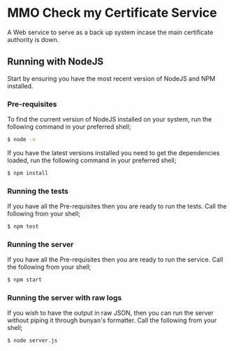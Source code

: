 # MMO Check my Certificate Service
A Web service to serve as a back up system incase the main certificate authority is down.

## Running with NodeJS
Start by ensuring you have the most recent version of NodeJS and NPM installed.

### Pre-requisites
To find the current version of NodeJS installed on your system, run the following command in your preferred shell;

```bash
$ node -v
```

If you have the latest versions installed you need to get the dependencies loaded, run the following command in your preferred shell;

```bash
$ npm install
```

### Running the tests
If you have all the Pre-requisites then you are ready to run the tests. Call the following from your shell;

```bash
$ npm test
```

### Running the server
If you have all the Pre-requisites then you are ready to run the service. Call the following from your shell;

```bash
$ npm start
```

### Running the server with raw logs
If you wish to have the output in raw JSON, then you can run the server without piping it through bunyan's formatter. Call the following from your shell;

```bash
$ node server.js
```
